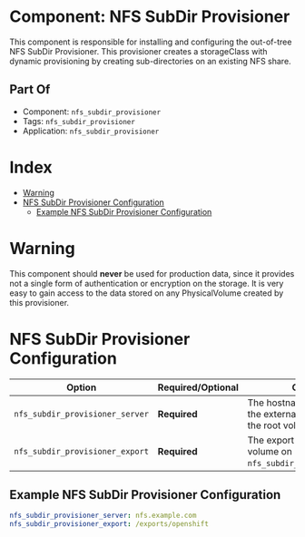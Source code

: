 # Component: NFS SubDir Provisioner

This component is responsible for installing and configuring the out-of-tree NFS SubDir Provisioner. This provisioner creates a storageClass with dynamic provisioning by creating sub-directories on an existing NFS share.

## Part Of
- Component: `nfs_subdir_provisioner`
- Tags: `nfs_subdir_provisioner`
- Application: `nfs_subdir_provisioner`

# Index

<!-- vim-markdown-toc GFM -->

* [Warning](#warning)
* [NFS SubDir Provisioner Configuration](#nfs-subdir-provisioner-configuration)
  * [Example NFS SubDir Provisioner Configuration](#example-nfs-subdir-provisioner-configuration)

<!-- vim-markdown-toc -->

# Warning

This component should **never** be used for production data, since it provides not a single form of authentication or encryption on the storage. It is very easy to gain access to the data stored on any PhysicalVolume created by this provisioner.

# NFS SubDir Provisioner Configuration

| Option | Required/Optional | Comments |
|--------|-------------------|----------|
| `nfs_subdir_provisioner_server` | **Required** | The hostname or IP address of the external NFS server hosting the root volume. |
| `nfs_subdir_provisioner_export` | **Required** | The export path of the root volume on `nfs_subdir_provisioner_server`. |

## Example NFS SubDir Provisioner Configuration
```yaml
nfs_subdir_provisioner_server: nfs.example.com
nfs_subdir_provisioner_export: /exports/openshift
```
